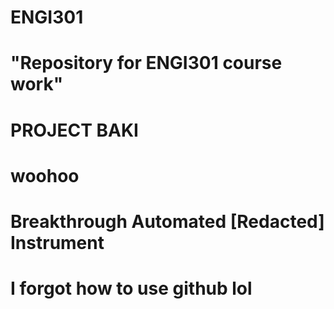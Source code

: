# ENGI301
# "Repository for ENGI301 course work"
# PROJECT BAKI 
# woohoo
# Breakthrough Automated [Redacted] Instrument

# I forgot how to use github lol